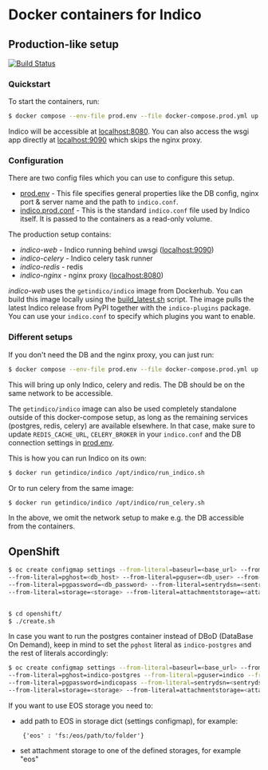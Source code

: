 # Docker containers for Indico

## Production-like setup

[![Build Status](https://www.travis-ci.org/indico/indico-containers.svg?branch=master)](https://www.travis-ci.org/indico/indico-containers)

### Quickstart

To start the containers, run:
```sh
$ docker compose --env-file prod.env --file docker-compose.prod.yml up
```

Indico will be accessible at [localhost:8080](localhost:8080). You can also access the wsgi app directly at [localhost:9090](localhost:9090) which skips the nginx proxy.

### Configuration

There are two config files which you can use to configure this setup.
- [prod.env](prod.env) - This file specifies general properties like the DB config, nginx port & server name and the path to `indico.conf`.
- [indico.prod.conf](indico.prod.conf) - This is the standard `indico.conf` file used by Indico itself. It is passed to the containers as a read-only volume.

The production setup contains:
- _indico-web_ - Indico running behind uwsgi ([localhost:9090](localhost:9090))
- _indico-celery_ - Indico celery task runner
- _indico-redis_ - redis
- _indico-nginx_ - nginx proxy ([localhost:8080](localhost:8080))

_indico-web_ uses the `getindico/indico` image from Dockerhub. You can build this image locally using the [build_latest.sh](build_latest.sh) script. The image pulls the latest Indico release from PyPI together with the `indico-plugins` package. You can use your `indico.conf` to specify which plugins you want to enable.

### Different setups

If you don't need the DB and the nginx proxy, you can just run:
```sh
$ docker compose --env-file prod.env --file docker-compose.prod.yml up indico-web
```

This will bring up only Indico, celery and redis. The DB should be on the same network to be accessible.

The `getindico/indico` image can also be used completely standalone outside of this docker-compose setup, as long as the remaining services (postgres, redis, celery) are available elsewhere. In that case, make sure to update `REDIS_CACHE_URL`, `CELERY_BROKER` in your `indico.conf` and the DB connection settings in [prod.env](prod.env).

This is how you can run Indico on its own:
```sh
$ docker run getindico/indico /opt/indico/run_indico.sh
```

Or to run celery from the same image:
```sh
$ docker run getindico/indico /opt/indico/run_celery.sh
```

In the above, we omit the network setup to make e.g. the DB accessible from the containers.

## OpenShift

```sh
$ oc create configmap settings --from-literal=baseurl=<base_url> --from-literal=pgdatabase=<db_name>
--from-literal=pghost=<db_host> --from-literal=pguser=<db_user> --from-literal=pgport=<db_port>
--from-literal=pgpassword=<db_password> --from-literal=sentrydsn=<sentrydsn> --from-literal=secretkey=<secretkey>
--from-literal=storage=<storage> --from-literal=attachmentstorage=<attachment_storage>


$ cd openshift/
$ ./create.sh
```

In case you want to run the postgres container instead of DBoD (DataBase On Demand), keep in mind to set the `pghost`
literal as `indico-postgres` and the rest of literals accordingly:

```sh
$ oc create configmap settings --from-literal=baseurl=<base_url> --from-literal=pgdatabase=indico
--from-literal=pghost=indico-postgres --from-literal=pguser=indico --from-literal=pgport=5432
--from-literal=pgpassword=indicopass --from-literal=sentrydsn=<sentrydsn> --from-literal=secretkey=<secretkey>
--from-literal=storage=<storage> --from-literal=attachmentstorage=<attachment_storage>
```

If you want to use EOS storage you need to:

- add path to EOS in storage dict (settings configmap), for example:

```
    {'eos' : 'fs:/eos/path/to/folder'}
```

- set attachment storage to one of the defined storages, for example "eos"
